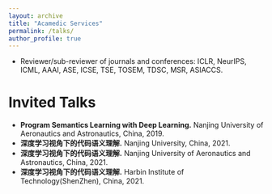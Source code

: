 ```yaml
---
layout: archive
title: "Acamedic Services"
permalink: /talks/
author_profile: true
---
```


* Reviewer/sub-reviewer of journals and conferences: ICLR, NeurIPS, ICML, AAAI, ASE, ICSE, TSE, TOSEM, TDSC, MSR, ASIACCS.


# Invited Talks
* **Program Semantics Learning with Deep Learning.** Nanjing University of Aeronautics and Astronautics, China, 2019.
* **深度学习视角下的代码语义理解.** Nanjing University, China, 2021.
* **深度学习视角下的代码语义理解.** Nanjing University of Aeronautics and Astronautics, China, 2021.
* **深度学习视角下的代码语义理解.** Harbin Institute of Technology(ShenZhen), China, 2021.
  